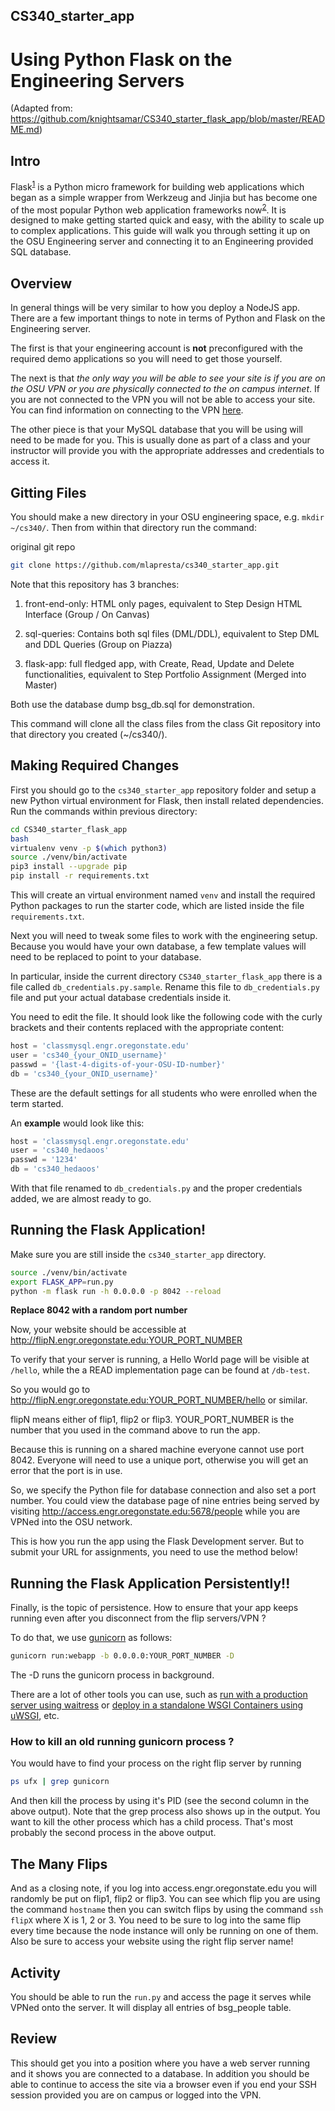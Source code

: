 ## CS340_starter_app

# Using Python Flask on the Engineering Servers
(Adapted from: https://github.com/knightsamar/CS340_starter_flask_app/blob/master/README.md)
## Intro

Flask<sup>[1]</sup> is a Python micro framework for building web applications which began as a simple wrapper from Werkzeug and Jinjia but has become one of the most popular Python web application frameworks now<sup>[2]</sup>. It is designed to make getting started quick and easy, with the ability to scale up to complex applications. This guide will walk you through setting it up on the OSU Engineering server and connecting it to an Engineering provided SQL database.


## Overview

In general things will be very similar to how you deploy a NodeJS app. There are a few important things to note in terms of Python and Flask on the Engineering server.

The first is that your engineering account is __**not**__ preconfigured with the required demo applications so you will need to get those yourself.

The next is that _the only way you will be able to see your site is if you are on the OSU VPN or you are physically connected to the on campus internet_. If you are not connected to the VPN you will not be able to access your site. You can find information on connecting to the VPN [here](http://oregonstate.edu/helpdocs/osu-applications/offered-apps/virtual-private-network-vpn).

The other piece is that your MySQL database that you will be using will need to be made for you. This is usually done as part of a class and your instructor will provide you with the appropriate addresses and credentials to access it.


## Gitting Files

You should make a new directory in your OSU engineering space, e.g. `mkdir ~/cs340/`. Then from within that directory run the command:

original git repo
```bash
git clone https://github.com/mlapresta/cs340_starter_app.git
```

Note that this repository has 3 branches:

1. front-end-only: HTML only pages, equivalent to Step Design HTML Interface (Group / On Canvas)

2. sql-queries: Contains both sql files (DML/DDL), equivalent to Step DML and DDL Queries (Group on Piazza)

3. flask-app: full fledged app, with Create, Read, Update and Delete functionalities, equivalent to Step Portfolio Assignment (Merged into Master)

Both use the database dump bsg_db.sql for demonstration.

This command will clone all the class files from the class Git repository into that directory you created (~/cs340/).


## Making Required Changes

First you should go to the `cs340_starter_app` repository folder and setup a new Python virtual environment for Flask, then install related dependencies. Run the commands within previous directory:

```bash
cd CS340_starter_flask_app
bash
virtualenv venv -p $(which python3)
source ./venv/bin/activate
pip3 install --upgrade pip
pip install -r requirements.txt
```

This will create an virtual environment named `venv` and install the required Python packages to run the starter code, which are listed inside the file `requirements.txt`.

Next you will need to tweak some files to work with the engineering setup. Because you would have your own database, a few template values will  need to be replaced to point to your database.

In particular, inside the current directory `CS340_starter_flask_app` there is a file called `db_credentials.py.sample`. Rename this file to `db_credentials.py` file and put your actual database credentials inside it.

You need to edit the file. It should look like the following code with the curly brackets and their contents replaced with the appropriate content:

```python
host = 'classmysql.engr.oregonstate.edu'
user = 'cs340_{your_ONID_username}'
passwd = '{last-4-digits-of-your-OSU-ID-number}'
db = 'cs340_{your_ONID_username}'
```

These are the default settings for all students who were enrolled when the term started.  

An **example** would look like this:

```python
host = 'classmysql.engr.oregonstate.edu'
user = 'cs340_hedaoos'
passwd = '1234'
db = 'cs340_hedaoos'
```

With that file renamed to `db_credentials.py` and the proper credentials added, we are almost ready to go.

## Running the Flask Application!

Make sure you are still inside the `cs340_starter_app` directory.

```bash
source ./venv/bin/activate
export FLASK_APP=run.py
python -m flask run -h 0.0.0.0 -p 8042 --reload
```

**Replace 8042 with a random port number**

Now, your website should be accessible at http://flipN.engr.oregonstate.edu:YOUR_PORT_NUMBER

To verify that your server is running, a Hello World page will be visible at `/hello`, while the a READ implementation page can be found at `/db-test`.

So you would go to http://flipN.engr.oregonstate.edu:YOUR_PORT_NUMBER/hello or similar.

flipN means either of flip1, flip2 or flip3.
YOUR_PORT_NUMBER is the number that you used in the command above to run the app.

Because this is running on a shared machine everyone cannot use port 8042. Everyone will need to use a unique port, otherwise you will get an error that the port is in use.

So, we specify the Python file for database connection and also set a port number. You could view the database page of nine entries being served by visiting http://access.engr.oregonstate.edu:5678/people while you are VPNed into the OSU network.

This is how you run the app using the Flask Development server. But to submit your URL for assignments, you need to use the method below!

## Running the Flask Application Persistently!!
Finally, is the topic of persistence. How to ensure that your app keeps running even after you disconnect from the flip servers/VPN ?

To do that, we use [gunicorn](https://gunicorn.org/) as follows:

```bash
gunicorn run:webapp -b 0.0.0.0:YOUR_PORT_NUMBER -D
```

The -D runs the gunicorn process in background.

There are a lot of other tools you can use, such as [run with a production server using waitress](http://flask.pocoo.org/docs/1.0/tutorial/deploy/#run-with-a-production-server
) or [deploy in a standalone WSGI Containers using uWSGI](http://flask.pocoo.org/docs/1.0/deploying/wsgi-standalone/), etc.  


### How to kill an old running gunicorn process ?

You would have to find your process on the right flip server by running

```bash
ps ufx | grep gunicorn
```
And then kill the process by using it's PID (see the second column in the above output). Note that the grep process also shows up in the output. You want to kill the other process which has a child process. That's most probably the second process in the above output.

## The Many Flips

And as a closing note, if you log into access.engr.oregonstate.edu you will randomly be put on flip1, flip2 or flip3. You can see which flip you are using the command `hostname` then you can switch flips by using the command `ssh flipX` where X is 1, 2 or 3. You need to be sure to log into the same flip every time because the node instance will only be running on one of them. Also be sure to access your website using the right flip server name!

## Activity

You should be able to run the `run.py` and access the page it serves while VPNed onto the server. It will display all entries of bsg_people table.

## Review

This should get you into a position where you have a web server running and it shows you are connected to a database. In addition you should be able to continue to access the site via a browser even if you end your SSH session provided you are on campus or logged into the VPN.

[1]: http://flask.pocoo.org/
[2]: https://github.com/pallets/flask
